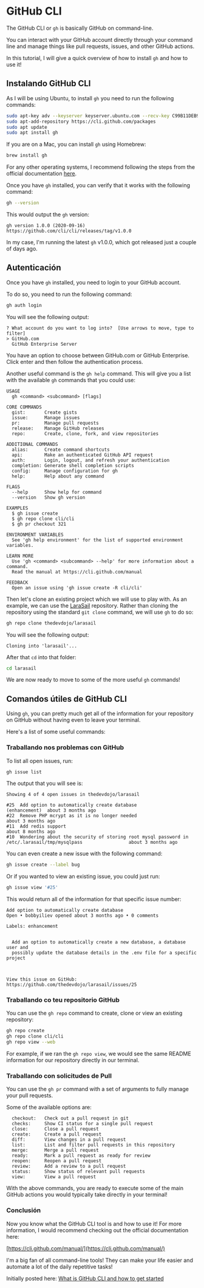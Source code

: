 # GitHub CLI

The GitHub CLI or `gh` is basically GitHub on command-line.

You can interact with your GitHub account directly through your command line and manage things like pull requests, issues, and other GitHub actions.

In this tutorial, I will give a quick overview of how to install `gh` and how to use it!

## Instalando GitHub CLI

As I will be using Ubuntu, to install `gh` you need to run the following commands:

```bash
sudo apt-key adv --keyserver keyserver.ubuntu.com --recv-key C99B11DEB97541F0
sudo apt-add-repository https://cli.github.com/packages
sudo apt update
sudo apt install gh
```

If you are on a Mac, you can install `gh` using Homebrew:

```bash
brew install gh
```

For any other operating systems, I recommend following the steps from the official documentation [here](https://github.com/cli/cli#installation).

Once you have `gh` installed, you can verify that it works with the following command:

```bash
gh --version
```

This would output the `gh` version:

```
gh version 1.0.0 (2020-09-16)
https://github.com/cli/cli/releases/tag/v1.0.0
```

In my case, I'm running the latest `gh` v1.0.0, which got released just a couple of days ago.

## Autenticación

Once you have `gh` installed, you need to login to your GitHub account.

To do so, you need to run the following command:

```bash
gh auth login
```

You will see the following output:

```
? What account do you want to log into?  [Use arrows to move, type to filter]
> GitHub.com
  GitHub Enterprise Server
```

You have an option to choose between GitHub.com or GitHub Enterprise. Click enter and then follow the authentication process.

Another useful command is the `gh help` command. This will give you a list with the available `gh` commands that you could use:

```
USAGE
  gh <command> <subcommand> [flags]

CORE COMMANDS
  gist:       Create gists
  issue:      Manage issues
  pr:         Manage pull requests
  release:    Manage GitHub releases
  repo:       Create, clone, fork, and view repositories

ADDITIONAL COMMANDS
  alias:      Create command shortcuts
  api:        Make an authenticated GitHub API request
  auth:       Login, logout, and refresh your authentication
  completion: Generate shell completion scripts
  config:     Manage configuration for gh
  help:       Help about any command

FLAGS
  --help      Show help for command
  --version   Show gh version

EXAMPLES
  $ gh issue create
  $ gh repo clone cli/cli
  $ gh pr checkout 321

ENVIRONMENT VARIABLES
  See 'gh help environment' for the list of supported environment variables.

LEARN MORE
  Use 'gh <command> <subcommand> --help' for more information about a command.
  Read the manual at https://cli.github.com/manual

FEEDBACK
  Open an issue using 'gh issue create -R cli/cli'
```

Then let's clone an existing project which we will use to play with. As an example, we can use the [LaraSail](https://github.com/thedevdojo/larasail) repository. Rather than cloning the repository using the standard `git clone` command, we will use `gh` to do so:

```bash
gh repo clone thedevdojo/larasail
```

You will see the following output:

```
Cloning into 'larasail'...
```

After that `cd` into that folder:

```bash
cd larasail
```

We are now ready to move to some of the more useful `gh` commands!

## Comandos útiles de GitHub CLI

Using `gh`, you can pretty much get all of the information for your repository on GitHub without having even to leave your terminal.

Here's a list of some useful commands:

### Traballando nos problemas con GitHub

To list all open issues, run:

```bash
gh issue list
```

The output that you will see is:

```
Showing 4 of 4 open issues in thedevdojo/larasail

#25  Add option to automatically create database                                                  (enhancement)  about 3 months ago
#22  Remove PHP mcrypt as it is no longer needed                                                                 about 3 months ago
#11  Add redis support                                                                                           about 8 months ago
#10  Wondering about the security of storing root mysql password in /etc/.larasail/tmp/mysqlpass                 about 3 months ago
```

You can even create a new issue with the following command:

```bash
gh issue create --label bug
```

Or if you wanted to view an existing issue, you could just run:

```bash
gh issue view '#25'
```

This would return all of the information for that specific issue number:

```
Add option to automatically create database
Open • bobbyiliev opened about 3 months ago • 0 comments

Labels: enhancement


  Add an option to automatically create a new database, a database user and
  possibly update the database details in the .env file for a specific project



View this issue on GitHub: https://github.com/thedevdojo/larasail/issues/25
```

### Traballando co teu repositorio GitHub

You can use the `gh repo` command to create, clone or view an existing repository:

```bash
gh repo create
gh repo clone cli/cli
gh repo view --web
```

For example, if we ran the `gh repo view`, we would see the same README information for our repository directly in our terminal.

### Traballando con solicitudes de Pull

You can use the `gh pr` command with a set of arguments to fully manage your pull requests.

Some of the available options are:

```
  checkout:   Check out a pull request in git
  checks:     Show CI status for a single pull request
  close:      Close a pull request
  create:     Create a pull request
  diff:       View changes in a pull request
  list:       List and filter pull requests in this repository
  merge:      Merge a pull request
  ready:      Mark a pull request as ready for review
  reopen:     Reopen a pull request
  review:     Add a review to a pull request
  status:     Show status of relevant pull requests
  view:       View a pull request
```

With the above commands, you are ready to execute some of the main GitHub actions you would typically take directly in your terminal!

### Conclusión

Now you know what the GitHub CLI tool is and how to use it! For more information, I would recommend checking out the official documentation here:

[https://cli.github.com/manual/](https://cli.github.com/manual/)

I'm a big fan of all command-line tools! They can make your life easier and automate a lot of the daily repetitive tasks!

Initially posted here:
[What is GitHub CLI and how to get started](https://devdojo.com/bobbyiliev/what-is-github-cli-and-how-to-get-started)
